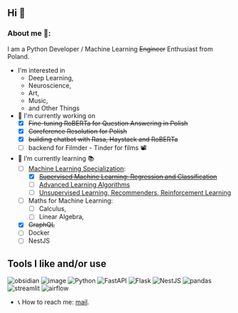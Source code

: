 ## Hi 🤙 
### About me 👤:
I am a Python Developer / Machine Learning ~~Engineer~~ Enthusiast from Poland.
- I'm interested in
  - Deep Learning,
  - Neuroscience,
  - Art,
  - Music,
  - and Other Things
- :ant: I'm currently working on
  - [x] ~~Fine-tuning RoBERTa for Question Answering in Polish~~
  - [x] ~~Coreference Resolution for Polish~~
  - [x] ~~building chatbot with Rasa, Haystack and RoBERTa~~
  - [ ] backend for Filmder - Tinder for films 📽️
- :seedling: I’m currently learning :books:
  - [ ] [Machine Learning Specialization](https://www.coursera.org/specializations/machine-learning-introduction):
    - [x] [~~Supervised Machine Learning: Regression and Classification~~](https://www.coursera.org/learn/machine-learning)
    - [ ] [Advanced Learning Algorithms](https://www.coursera.org/learn/advanced-learning-algorithms)
    - [ ] [Unsupervised Learning, Recommenders, Reinforcement Learning](https://www.coursera.org/learn/unsupervised-learning-recommenders-reinforcement-learning)
  - [ ] Maths for Machine Learning:
    - [ ] Calculus,
    - [ ] Linear Algebra,
  - [x] ~~GraphQL~~
  - [ ] Docker
  - [ ] NestJS
 
 ## Tools I like and/or use
 
 <!-- [![HitCount](https://hits.dwyl.com/brgsk/brgsk.svg?style=flat-square&show=unique)](http://hits.dwyl.com/brgsk/brgsk) -->
 <!-- [![Top Langs](https://github-readme-stats.vercel.app/api/top-langs/?username=anuraghazra&layout=compact)](https://github.com/anuraghazra/github-readme-stats) -->
<!-- ![image](https://activity-graph.herokuapp.com/graph?username=brgsk&theme=minimal) -->
![obsidian](https://img.shields.io/badge/Obsidian-483699?style=for-the-badge&logo=Obsidian&logoColor=white)
![image](https://img.shields.io/badge/PyTorch%20Lightning-792DE4?style=for-the-badge&logo=pytorch-lightning&logoColor=white)
![Python](https://img.shields.io/badge/python-3670A0?style=for-the-badge&logo=python&logoColor=ffdd54)
![FastAPI](https://img.shields.io/badge/FastAPI-005571?style=for-the-badge&logo=fastapi)
![Flask](https://img.shields.io/badge/flask-%23000.svg?style=for-the-badge&logo=flask&logoColor=white)
![NestJS](https://img.shields.io/badge/nestjs-%23E0234E.svg?style=for-the-badge&logo=nestjs&logoColor=white)
![pandas](https://img.shields.io/badge/Pandas-2C2D72?style=for-the-badge&logo=pandas&logoColor=white)
![streamlit](https://img.shields.io/badge/Streamlit-FF4B4B?style=for-the-badge&logo=Streamlit&logoColor=white)
![airflow](https://img.shields.io/badge/Airflow-017CEE?style=for-the-badge&logo=Apache%20Airflow&logoColor=white)
<!-- ![lang](https://github-readme-stats.vercel.app/api/top-langs/?username=brgsk) -->

- :telephone_receiver: How to reach me: [mail](bartosz.k.roguski@gmail.com).
<!-- ![ja](https://img.shields.io/badge/Signal-%23039BE5.svg?&style=for-the-badge&logo=Signal&logoColor=white) -->
